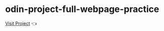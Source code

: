 # odin-project-full-webpage-practice

[Visit Project](https://vinteriland.github.io/odin-project-full-webpage-practice/) :point_left: 
